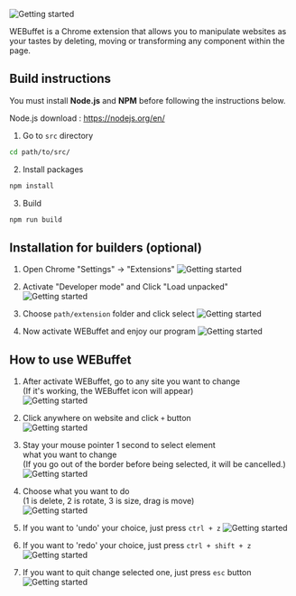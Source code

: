 ![Getting started](./img/webuffet_banner.png)

WEBuffet is a Chrome extension that allows you to manipulate websites as your tastes by deleting, moving or transforming any component within the page.


## Build instructions
You must install **Node.js** and **NPM** before following the instructions below.

Node.js download : https://nodejs.org/en/

1. Go to `src` directory
```bash
cd path/to/src/
```

2. Install packages
```bash
npm install
```

3. Build
```bash
npm run build
```


## Installation for builders (optional)

1. Open Chrome "Settings" -> "Extensions"
![Getting started](./img/img1.png)

2. Activate "Developer mode" and Click "Load unpacked"
![Getting started](./img/img2.png)

3. Choose `path/extension` folder and click select
![Getting started](./img/img3.png)

4. Now activate WEBuffet and enjoy our program
![Getting started](./img/img6.png)


## How to use WEBuffet

1. After activate WEBuffet, go to any site you want to change  
   (If it's working, the WEBuffet icon will appear)  
![Getting started](./img/img7.png)



2. Click anywhere on website and click `+` button  
![Getting started](./img/img8.png)



3. Stay your mouse pointer 1 second to select element  
   what you want to change  
   (If you go out of the border before being selected, it will be cancelled.)  
![Getting started](./img/img9.png)



4. Choose what you want to do  
   (1 is delete, 2 is rotate, 3 is size, drag is move)  
![Getting started](./img/img10.png)

5. If you want to 'undo' your choice, just press `ctrl + z`
![Getting started](./img/img11.png)

6. If you want to 'redo' your choice, just press `ctrl + shift + z`
![Getting started](./img/img12.png)

7. If you want to quit change selected one, just press `esc` button  
![Getting started](./img/img13.png)